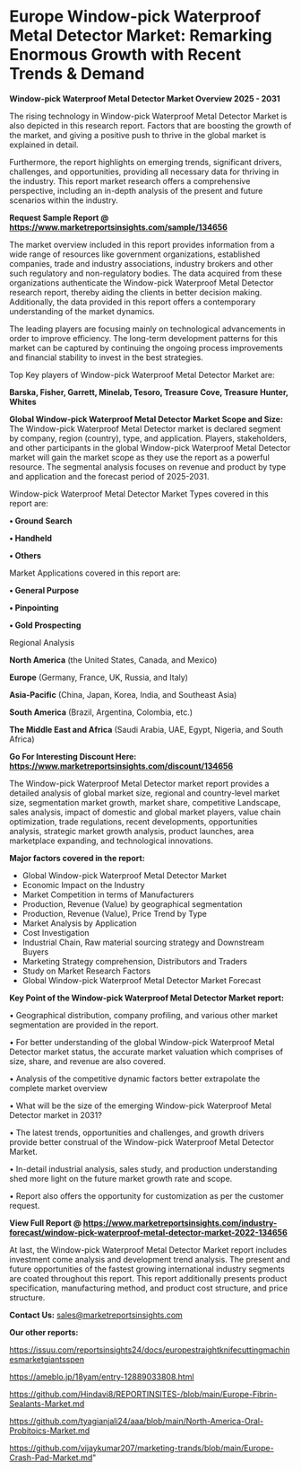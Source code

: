 # Europe Window-pick Waterproof Metal Detector Market: Remarking Enormous Growth with Recent Trends & Demand

<Strong> Window-pick Waterproof Metal Detector Market Overview 2025 - 2031</strong>

The rising technology in Window-pick Waterproof Metal Detector Market is also depicted in this research report. Factors that are boosting the growth of the market, and giving a positive push to thrive in the global market is explained in detail.

Furthermore, the report highlights on emerging trends, significant drivers, challenges, and opportunities, providing all necessary data for thriving in the industry. This report market research offers a comprehensive perspective, including an in-depth analysis of the present and future scenarios within the industry.

<strong>Request Sample Report @ <a href=https://www.marketreportsinsights.com/sample/134656>https://www.marketreportsinsights.com/sample/134656</a></strong>

The market overview included in this report provides information from a wide range of resources like government organizations, established companies, trade and industry associations, industry brokers and other such regulatory and non-regulatory bodies. The data acquired from these organizations authenticate the Window-pick Waterproof Metal Detector research report, thereby aiding the clients in better decision making. Additionally, the data provided in this report offers a contemporary understanding of the market dynamics.

The leading players are focusing mainly on technological advancements in order to improve efficiency. The long-term development patterns for this market can be captured by continuing the ongoing process improvements and financial stability to invest in the best strategies.

Top Key players of Window-pick Waterproof Metal Detector Market are:

<strong>Barska, Fisher, Garrett, Minelab, Tesoro, Treasure Cove, Treasure Hunter, Whites</strong>

<strong><b>Global Window-pick Waterproof Metal Detector Market Scope and Size:</b></strong>
The Window-pick Waterproof Metal Detector market is declared segment by company, region (country), type, and application. Players, stakeholders, and other participants in the global Window-pick Waterproof Metal Detector market will gain the market scope as they use the report as a powerful resource. The segmental analysis focuses on revenue and product by type and application and the forecast period of 2025-2031.

Window-pick Waterproof Metal Detector Market Types covered in this report are:

<strong>• Ground Search

• Handheld

• Others</strong>

Market Applications covered in this report are:

<strong>• General Purpose

• Pinpointing

• Gold Prospecting</strong> 

Regional Analysis

<strong>North America</strong> (the United States, Canada, and Mexico)

<strong>Europe</strong> (Germany, France, UK, Russia, and Italy)

<strong>Asia-Pacific</strong> (China, Japan, Korea, India, and Southeast Asia)

<strong>South America</strong> (Brazil, Argentina, Colombia, etc.)

<strong>The Middle East and Africa</strong> (Saudi Arabia, UAE, Egypt, Nigeria, and South Africa)

<strong>Go For Interesting Discount Here: <a href=https://www.marketreportsinsights.com/discount/134656>https://www.marketreportsinsights.com/discount/134656</a></strong>

The Window-pick Waterproof Metal Detector market report provides a detailed analysis of global market size, regional and country-level market size, segmentation market growth, market share, competitive Landscape, sales analysis, impact of domestic and global market players, value chain optimization, trade regulations, recent developments, opportunities analysis, strategic market growth analysis, product launches, area marketplace expanding, and technological innovations.

<strong><b>Major factors covered in the report:</b></strong>
<ul>
  <li>Global Window-pick Waterproof Metal Detector Market </li>
  <li>Economic Impact on the Industry</li>
  <li>Market Competition in terms of Manufacturers</li>
  <li>Production, Revenue (Value) by geographical segmentation</li>
  <li>Production, Revenue (Value), Price Trend by Type</li>
  <li>Market Analysis by Application</li>
  <li>Cost Investigation</li>
  <li>Industrial Chain, Raw material sourcing strategy and Downstream Buyers</li>
  <li>Marketing Strategy comprehension, Distributors and Traders</li>
  <li>Study on Market Research Factors</li>
  <li>Global Window-pick Waterproof Metal Detector Market Forecast</li>
</ul>

<strong><b>Key Point of the Window-pick Waterproof Metal Detector Market report:</b></strong>

• Geographical distribution, company profiling, and various other market segmentation are provided in the report.

• For better understanding of the global Window-pick Waterproof Metal Detector market status, the accurate market valuation which comprises of size, share, and revenue are also covered.

• Analysis of the competitive dynamic factors better extrapolate the complete market overview

• What will be the size of the emerging Window-pick Waterproof Metal Detector market in 2031?

• The latest trends, opportunities and challenges, and growth drivers provide better construal of the Window-pick Waterproof Metal Detector Market.

• In-detail industrial analysis, sales study, and production understanding shed more light on the future market growth rate and scope.

• Report also offers the opportunity for customization as per the customer request.

<strong><b>View Full Report @ <a href=https://www.marketreportsinsights.com/industry-forecast/window-pick-waterproof-metal-detector-market-2022-134656>https://www.marketreportsinsights.com/industry-forecast/window-pick-waterproof-metal-detector-market-2022-134656</a></b></strong>


At last, the Window-pick Waterproof Metal Detector Market report includes investment come analysis and development trend analysis. The present and future opportunities of the fastest growing international industry segments are coated throughout this report. This report additionally presents product specification, manufacturing method, and product cost structure, and price structure.

<strong>Contact Us:</strong>
sales@marketreportsinsights.com

<strong>Our other reports:</strong>

<a href=https://issuu.com/reportsinsights24/docs/europestraightknifecuttingmachinesmarketgiantsspen>https://issuu.com/reportsinsights24/docs/europestraightknifecuttingmachinesmarketgiantsspen</a>

<a href=https://ameblo.jp/18yam/entry-12889033808.html>https://ameblo.jp/18yam/entry-12889033808.html</a>

<a href=https://github.com/Hindavi8/REPORTINSITES-/blob/main/Europe-Fibrin-Sealants-Market.md>https://github.com/Hindavi8/REPORTINSITES-/blob/main/Europe-Fibrin-Sealants-Market.md</a>

<a href=https://github.com/tyagianjali24/aaa/blob/main/North-America-Oral-Probitoics-Market.md>https://github.com/tyagianjali24/aaa/blob/main/North-America-Oral-Probitoics-Market.md</a>

<a href=https://github.com/vijaykumar207/marketing-trands/blob/main/Europe-Crash-Pad-Market.md>https://github.com/vijaykumar207/marketing-trands/blob/main/Europe-Crash-Pad-Market.md</a>"
